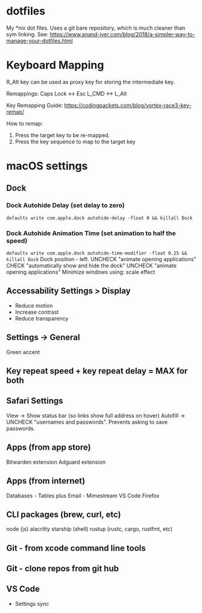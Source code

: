 # dotfiles
My *nix dot files. Uses a git bare repository, which is much cleaner than sym linking. See: https://www.anand-iyer.com/blog/2018/a-simpler-way-to-manage-your-dotfiles.html

# Keyboard Mapping

R_Alt key can be used as proxy key for storing the intermediate key.

Remappings:
Caps Lock <-> Esc
L_CMD <-> L_Alt

Key Remapping Guide:
https://codingpackets.com/blog/vortex-race3-key-remap/

How to remap:

1. Press the target key to be re-mapped.
2. Press the key sequence to map to the target key

# macOS settings

## Dock
### Dock Autohide Delay (set delay to zero)
`defaults write com.apple.dock autohide-delay -float 0 && killall Dock`
### Dock Autohide Animation Time (set animation to half the speed)
`defaults write com.apple.dock autohide-time-modifier -float 0.25 && killall Dock`
Dock position - left. 
UNCHECK "animate opening applications"
CHECK "automatically show and hide the dock"
UNCHECK "animate opening applications"
Minimize windows using: scale effect

## Accessability Settings > Display
- Reduce motion
- Increase contrast
- Reduce transparency

## Settings -> General
Green accent

## Key repeat speed + key repeat delay = MAX for both

## Safari Settings
View -> Show status bar (so links show full address on hover)
Autofill -> UNCHECK "usernames and passwords". Prevents asking to save passwords.

## Apps (from app store)
Bitwarden extension
Adguard extension

## Apps (from internet)
Databases - Tables plus
Email - Mimestream
VS Code
Firefox

## CLI packages (brew, curl, etc)
node (js)
alacritty
starship (shell)
rustup (rustc, cargo, rustfmt, etc)

## Git - from xcode command line tools
## Git - clone repos from git hub

## VS Code
- Settings sync
